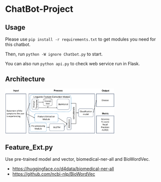 # ChatBot-Project

## Usage
Please use `pip install -r requirements.txt` to get modules you need for this chatbot.

Then, run `python -W ignore Chatbot.py` to start.

You can also run `python api.py` to check web service run in Flask.

## Architecture
<img src="https://github.com/YiHsiu7893/ChatBot-Project/blob/main/images/architecture.jpg" width=70% height=70%>


## Feature_Ext.py
Use pre-trained model and vector, biomedical-ner-all and BioWordVec.
* https://huggingface.co/d4data/biomedical-ner-all
* https://github.com/ncbi-nlp/BioWordVec
